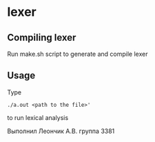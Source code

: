 # lexer
## Compiling lexer
Run make.sh script to generate and compile lexer

## Usage
Type 
```
./a.out <path to the file>' 
```
to run lexical analysis

Выполнил Леончик А.В. группа 3381
